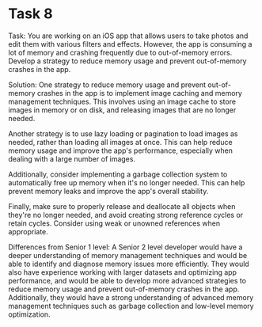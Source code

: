 # Task 8

Task: You are working on an iOS app that allows users to take photos and edit
them with various filters and effects. However, the app is consuming a lot of
memory and crashing frequently due to out-of-memory errors. Develop a strategy
to reduce memory usage and prevent out-of-memory crashes in the app.

Solution: One strategy to reduce memory usage and prevent out-of-memory crashes
in the app is to implement image caching and memory management techniques. This
involves using an image cache to store images in memory or on disk, and
releasing images that are no longer needed.

Another strategy is to use lazy loading or pagination to load images as needed,
rather than loading all images at once. This can help reduce memory usage and
improve the app's performance, especially when dealing with a large number of
images.

Additionally, consider implementing a garbage collection system to automatically
free up memory when it's no longer needed. This can help prevent memory leaks
and improve the app's overall stability.

Finally, make sure to properly release and deallocate all objects when they're
no longer needed, and avoid creating strong reference cycles or retain cycles.
Consider using weak or unowned references when appropriate.

Differences from Senior 1 level: A Senior 2 level developer would have a deeper
understanding of memory management techniques and would be able to identify and
diagnose memory issues more efficiently. They would also have experience working
with larger datasets and optimizing app performance, and would be able to
develop more advanced strategies to reduce memory usage and prevent
out-of-memory crashes in the app. Additionally, they would have a strong
understanding of advanced memory management techniques such as garbage
collection and low-level memory optimization.
